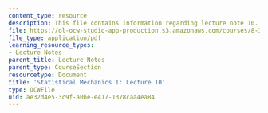 ```yaml
---
content_type: resource
description: This file contains information regarding lecture note 10.
file: https://ol-ocw-studio-app-production.s3.amazonaws.com/courses/8-333-statistical-mechanics-i-statistical-mechanics-of-particles-fall-2013/ae32d4e53c9fa0bee4171378caa4ea84_MIT8_333F13_Lec10.pdf
file_type: application/pdf
learning_resource_types:
- Lecture Notes
parent_title: Lecture Notes
parent_type: CourseSection
resourcetype: Document
title: 'Statistical Mechanics I: Lecture 10'
type: OCWFile
uid: ae32d4e5-3c9f-a0be-e417-1378caa4ea84
---
```

